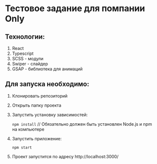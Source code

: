 # Тестовое задание для помпании Only
## Технологии:
1. React
2. Typescript
3. SCSS - модули
4. Swiper - слайдер
5. GSAP - библиотека для анимаций

## Для запуска необходимо:
1. Клонировать репозиторий
2. Открыть папку проекта
3. Запустить установку зависимостей:
   
   ```npm install```
   // Обязательно должен быть установлен Node.js и npm на компьютере
4. Запустить приложение:

   ```npm start```
5. Проект запустится по адресу http://localhost:3000/
